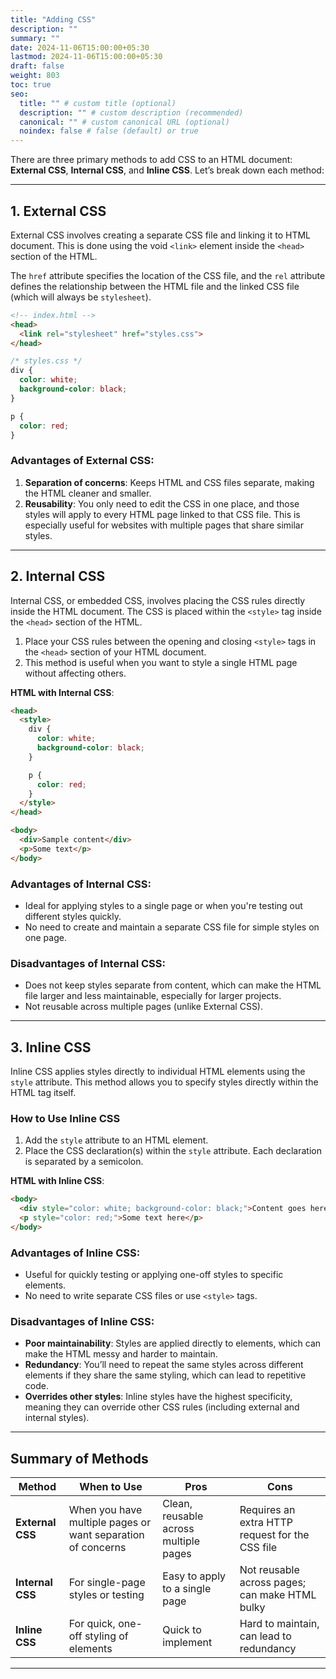 ```yaml
---
title: "Adding CSS"
description: ""
summary: ""
date: 2024-11-06T15:00:00+05:30
lastmod: 2024-11-06T15:00:00+05:30
draft: false
weight: 803
toc: true
seo:
  title: "" # custom title (optional)
  description: "" # custom description (recommended)
  canonical: "" # custom canonical URL (optional)
  noindex: false # false (default) or true
---
```



There are three primary methods to add CSS to an HTML document: **External CSS**, **Internal CSS**, and **Inline CSS**. Let’s break down each method:

---

## **1. External CSS**

External CSS involves creating a separate CSS file and linking it to HTML document. This is done using the void `<link>` element inside the `<head>` section of the HTML.

The `href` attribute specifies the location of the CSS file, and the `rel` attribute defines the relationship between the HTML file and the linked CSS file (which will always be `stylesheet`).


```html
<!-- index.html -->
<head>
  <link rel="stylesheet" href="styles.css">
</head>
```

```css
/* styles.css */
div {
  color: white;
  background-color: black;
}

p {
  color: red;
}
```

### **Advantages of External CSS**:
1. **Separation of concerns**: Keeps HTML and CSS files separate, making the HTML cleaner and smaller.
2. **Reusability**: You only need to edit the CSS in one place, and those styles will apply to every HTML page linked to that CSS file. This is especially useful for websites with multiple pages that share similar styles.

---

## **2. Internal CSS**

Internal CSS, or embedded CSS, involves placing the CSS rules directly inside the HTML document. The CSS is placed within the `<style>` tag inside the `<head>` section of the HTML.

1. Place your CSS rules between the opening and closing `<style>` tags in the `<head>` section of your HTML document.
2. This method is useful when you want to style a single HTML page without affecting others.


**HTML with Internal CSS**:
```html
<head>
  <style>
    div {
      color: white;
      background-color: black;
    }

    p {
      color: red;
    }
  </style>
</head>

<body>
  <div>Sample content</div>
  <p>Some text</p>
</body>
```

### **Advantages of Internal CSS**:
- Ideal for applying styles to a single page or when you're testing out different styles quickly.
- No need to create and maintain a separate CSS file for simple styles on one page.

### **Disadvantages of Internal CSS**:
- Does not keep styles separate from content, which can make the HTML file larger and less maintainable, especially for larger projects.
- Not reusable across multiple pages (unlike External CSS).

---

## **3. Inline CSS**

Inline CSS applies styles directly to individual HTML elements using the `style` attribute. This method allows you to specify styles directly within the HTML tag itself.

### **How to Use Inline CSS**

1. Add the `style` attribute to an HTML element.
2. Place the CSS declaration(s) within the `style` attribute. Each declaration is separated by a semicolon.

**HTML with Inline CSS**:
```html
<body>
  <div style="color: white; background-color: black;">Content goes here</div>
  <p style="color: red;">Some text here</p>
</body>
```

### **Advantages of Inline CSS**:
- Useful for quickly testing or applying one-off styles to specific elements.
- No need to write separate CSS files or use `<style>` tags.

### **Disadvantages of Inline CSS**:
- **Poor maintainability**: Styles are applied directly to elements, which can make the HTML messy and harder to maintain.
- **Redundancy**: You’ll need to repeat the same styles across different elements if they share the same styling, which can lead to repetitive code.
- **Overrides other styles**: Inline styles have the highest specificity, meaning they can override other CSS rules (including external and internal styles).

---

## **Summary of Methods**

| Method          | When to Use                            | Pros                                  | Cons                                |
|-----------------|----------------------------------------|---------------------------------------|-------------------------------------|
| **External CSS** | When you have multiple pages or want separation of concerns | Clean, reusable across multiple pages | Requires an extra HTTP request for the CSS file |
| **Internal CSS** | For single-page styles or testing     | Easy to apply to a single page       | Not reusable across pages; can make HTML bulky |
| **Inline CSS**   | For quick, one-off styling of elements | Quick to implement                   | Hard to maintain, can lead to redundancy |

---
